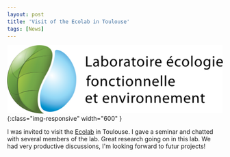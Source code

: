 ```yaml
---
layout: post
title: 'Visit of the Ecolab in Toulouse'
tags: [News]
---
```

![diapo](/assets/img/ecolab.png){:class="img-responsive" width="600" }

I was invited to visit the [Ecolab](https://www.eco.omp.eu/) in Toulouse. I gave a seminar and chatted with several members of the lab. Great research going on in this lab. We had very productive discussions, I'm looking forward to futur projects!